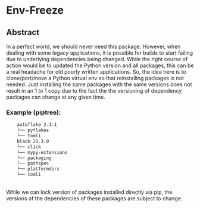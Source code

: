 # Env-Freeze 

## Abstract
In a perfect world, we should never need this package. However, when dealing with some legacy applications, it is possible for builds to start failing due to underlying dependencies being changed. While the right course of action would be to updated the Python version and all packages, this can be a real headache for old poorly written applications. So, the idea here is to clone/port/move a Python virtual env so that reinstalling packages is not needed. Just installing the same packages with the same versions does not result in an 1 to 1 copy due to the fact the the versioning of dependency packages can change at any given time.
<br/>
### Example (piptree):
```bash
    autoflake 2.1.1
    └── pyflakes
    └── tomli
    black 23.3.0
    └── click
    └── mypy-extensions
    └── packaging
    └── pathspec
    └── platformdirs
    └── tomli
```
<br/>
While we can lock version of packages installed directly via pip, the versions of the dependencies of these packages are subject to change.

    
